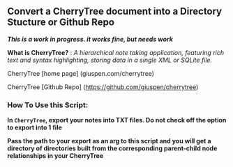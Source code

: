 ## Convert a CherryTree document into a Directory Stucture or Github Repo
***This is a work in progress. it works fine, but needs work***


**What is CherryTree?** : *A hierarchical note taking application, featuring rich text and syntax highlighting, storing data in a single XML or SQLite file.*

CherryTree [home page] (giuspen.com/cherrytree)

CherryTree [Github Repo] (https://github.com/giuspen/cherrytree)



### How To Use this Script:

**In `CherryTree`, export your notes into TXT files. Do not check off the option to export into 1 file**

**Pass the path to your export as an arg to this script and you will get a directory of directories built from the corresponding parent-child node relationships in your CherryTree**




